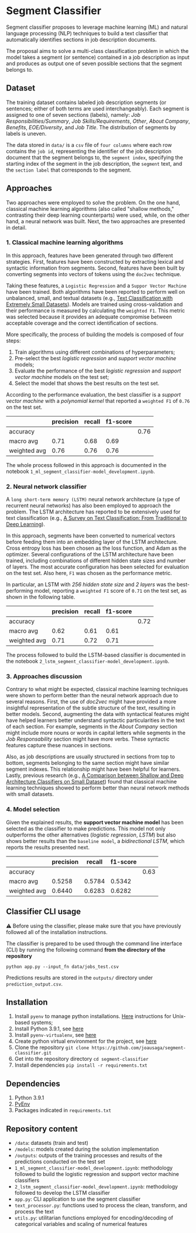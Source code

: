 # Segment Classifier

Segment classifier proposes to leverage machine learning (ML) and natural language processing (NLP) techniques to build a text classifier that automatically identifies sections in job description documents.

The proposal aims to solve a multi-class classification problem in which the model takes a segment (or sentence) contained in a job description as input and produces 
as output one of seven possible sections that the segment belongs to.

## Dataset

The training dataset contains labeled job description segments (or sentences; either 
of both terms are used interchangeably). Each segment is assigned to one of seven
sections (labels), namely: *Job Responsibilities/Summary*, *Job Skills/Requirements*, 
*Other*, *About Company*, *Benefits*, *EOE/Diversity*, and *Job Title*. The 
distribution of segments by labels is uneven.

The data stored in `data/` is a `csv` file of `four columns` where each row 
contains the `job id`, representing the identifier of the job description document that the segment belongs to, the `segment index`, specifying the starting index 
of the segment in the job description, the `segment` text, and the `section label` 
that corresponds to the segment.

## Approaches

Two approaches were employed to solve the problem. On the one hand, classical
machine learning algorithms (also called "shallow methods," contrasting their deep learning counterparts) were used, while, on the other hand, a neural network was built. Next, the two approaches are presented in detail.

### 1. Classical machine learning algorithms

In this approach, features have been generated through two different strategies. First, features have been constructed by extracting lexical and syntactic information from segments. Second, features have been built by converting segments into vectors of tokens using the `doc2vec` technique.

Taking these features, a `Logistic Regression` and a `Suppor Vector Machine` have
been trained. Both algorithms have been reported to perform well on unbalanced, small, and textual datasets (e.g., [Text Classification with Extremely Small Datasets](https://colab.research.google.com/corgiredirector?site=https%3A%2F%2Ftowardsdatascience.com%2Ftext-classification-with-extremely-small-datasets-333d322caee2)). Models are trained using cross-validation and their performance is measured by calculating the `weighted F1`. This metric was selected because it provides an adequate compromise between acceptable coverage and the correct identification of sections.

More specifically, the process of building the models is composed of four steps:

1. Train algorithms using different combinations of hyperparameters;
2. Pre-select the best *logistic regression* and *support vector machine* models;
3. Evaluate the performance of the best *logistic regression* and *support vector machine* models on the test set;
4. Select the model that shows the best results on the test set.

According to the performance evaluation, the best classifier is a *support vector machine* with a *polynomial kernel* that reported a `weighted F1` of `0.76` on the test set. 

|              | precision | recall | f1-score |   |
|--------------|-----------|--------|----------| --|
| accuracy     |         |      |        | 0.76 |
| macro avg    | 0.71    | 0.68 | 0.69   |      |
| weighted avg | 0.76    | 0.76 | 0.76   |      |

The whole process followed in this approach is documented in the notebook `1_ml_segment_classifier-model_development.ipynb`.

### 2. Neural network classifier

A `long short-term memory (LSTM)` neural network architecture (a type of recurrent neural networks) has also been employed to approach the problem. The LSTM architecture
has reported to be extensively used for text classification (e.g., [A Survey on Text Classification: From Traditional to Deep Learning](https://dl.acm.org/doi/pdf/10.1145/3495162)).

In this approach, segments have been converted to numerical vectors before feeding them into an embedding layer of the LSTM architecture. Cross entropy loss has been chosen as the loss function, and Adam as the optimizer. Several configurations of the LSTM architecture have been trained, including combinations of different hidden state sizes and number of layers. The most accurate configuration has been selected for evaluation on the test set. Also here, `F1` was chosen as the performance metric.

In particular, an LSTM with *256 hidden state size* and *2 layers* was the best-performing model, reporting a `weighted F1` score of `0.71` on the test set, as shown in the following table.


|              | precision | recall | f1-score |   |
|--------------|-----------|--------|----------| --|
| accuracy     |         |      |        | 0.72 |
| macro avg    | 0.62    | 0.61 | 0.61   |      |
| weighted avg | 0.71    | 0.72 | 0.71   |      |

The process followed to build the LSTM-based classifier is documented in the notebook `2_lstm_segment_classifier-model_development.ipynb`.

### 3. Approaches discussion

Contrary to what might be expected, classical machine learning techniques were shown to perform better than the neural network approach due to several reasons. First, the use of *doc2vec* might have provided a more insightful representation of the subtle structure of the text, resulting in better models. Second, augmenting the data with syntactical features might have helped learners better understand syntactic particularities in the text of each section. For example, segments in the *About Company* section might include more nouns or words in capital letters while segments in the *Job Responsability* section might have more verbs. These syntactic features capture these nuances in sections.

Also, as job descriptions are usually structured in sections from top to bottom, segments belonging to the same section might have similar segment indexes. This relationship might have been helpful for learners. Lastly, previous research (e.g., [A Comparison between Shallow and Deep
Architecture Classifiers on Small Dataset](https://ieeexplore.ieee.org/iel7/7839735/7863216/07863293.pdf?casa_token=KVQMeqi88vkAAAAA:zB9ZDZUPRfe6bgSNQVdnKDcdZ0Ph42M2oDNHsByRYtQDmGqns9pOXRGNv7GHFCmcpqsZwBRGXw)) found that classical machine learning techniques showed to perform better than neural network methods with small datasets.

### 4. Model selection

Given the explained results, the **support vector machine model** has been selected as the classifier to make predictions. This model not only outperforms the other alternatives (*logistic regression*, *LSTM*) but also shows better results than the `baseline model`, a *bidirectional LSTM*, which reports the results presented next.

|              | precision | recall | f1-score | |
|--------------|-----------|--------|----------|---|
| accuracy     |           |        |          | 0.63 |
| macro avg    | 0.5258    | 0.5784 | 0.5342   | |
| weighted avg | 0.6440    | 0.6283 | 0.6282   | |


## Classifier CLI usage

:warning: Before using the classifier, please make sure that you have previously followed all of the installation instructions.

The classifier is prepared to be used through the command line interface (CLI) by running the following command **from the directory of the repository**

`python app.py --input_fn data/jobs_test.csv`

Predictions results are stored in the `outputs/` directory under `prediction_output.csv`.

## Installation

1. Install `pyenv` to manage python installations. [Here](https://github.com/pyenv/pyenv#unixmacos) instructions for Unix-based systems;
2. Install Python 3.9.1, see [here](https://github.com/pyenv/pyenv#install-additional-python-versions)
3. Install `pyenv-virtualenv`, see [here](https://github.com/pyenv/pyenv-virtualenv#installation)
4. Create python virtual environment for the project, see [here](https://github.com/pyenv/pyenv-virtualenv#usage)
5. Clone the repository `git clone https://github.com/joausaga/segment-classifier.git`
6. Get into the repository directory `cd segment-classifier`
7. Install dependencies `pip install -r requirements.txt`

## Dependencies

1. Python 3.9.1
2. [PyEnv](https://github.com/pyenv/pyenv)
3. Packages indicated in `requirements.txt`

## Repository content

- `/data`: datasets (train and test)
- `/models`: models created during the solution implementation
- `/outputs`: outputs of the training processes and results of the predictions conducted on the test set
-  `1_ml_segment_classifier-model_development.ipynb`: methodology followed to build the logistic regression and support vector machine classifiers
-  `2_lstm_segment_classifier-model_development.ipynb`: methodology followed to develop the LSTM classifier
-  `app.py`: CLI application to use the segment classifier
-  `text_processor.py`: functions used to process the clean, transform, and process the text
-  `utils.py`: utilitarian functions employed for encoding/decoding of categorical variables and scaling of numerical features


